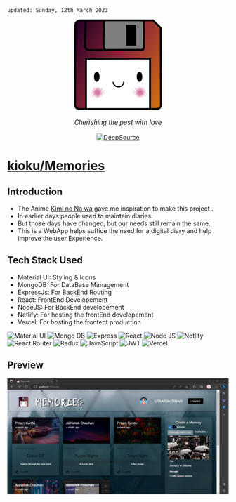     updated: Sunday, 12th March 2023

<div align=center>
    <a href="https://memories-pritam.vercel.app">
        <img width=200 src="assets/icon.png" alt="Memories">
    </a>
    <p style="font-family: roboto, calibri; font-size:12pt; font-style:italic"> Cherishing the past with love </p>
    <a href="https://deepsource.io/gh/warmachine028/memories/?ref=repository-badge">
        <img src="https://deepsource.io/gh/warmachine028/memories.svg/?label=active+issues&show_trend=true&token=yo-jfXJvA6yZ9Kbag8WQCuj2)](https://deepsource.io/gh/warmachine028/memories/?ref=repository-badge" alt="DeepSource">
    </a>
</div>

# [kioku/Memories](http://localhost:3000/posts)

## Introduction

-   The Anime [Kimi no Na wa](https://en.wikipedia.org/wiki/Your_Name) gave me inspiration to make this project .
-   In earlier days people used to maintain diaries.
-   But those days have changed, but our needs still remain the same.
-   This is a WebApp helps suffice the need for a digital diary and help improve the user Experience.

## Tech Stack Used

-   Material UI: Styling & Icons
-   MongoDB: For DataBase Management
-   ExpressJs: For BackEnd Routing
-   React: FrontEnd Developement
-   NodeJS: For BackEnd developement
-   Netlify: For hosting the frontEnd developement
-   Vercel: For hosting the frontent production

![Material UI](https://img.shields.io/badge/Material--UI-0081CB?style=for-the-badge&logo=material-ui&logoColor=white) ![Mongo DB](https://img.shields.io/badge/MongoDB-4EA94B?style=for-the-badge&logo=mongodb&logoColor=white) ![Express](https://img.shields.io/badge/Express.js-404D59?style=for-the-badge) ![React](https://img.shields.io/badge/react-%2320232a.svg?style=for-the-badge&logo=react&logoColor=%2361DAFB)
![Node JS](https://img.shields.io/badge/Node.js-43853D?style=for-the-badge&logo=node.js&logoColor=white) ![Netlify](https://img.shields.io/badge/netlify-%23000000.svg?style=for-the-badge&logo=netlify&logoColor=#00C7B7) ![React Router](https://img.shields.io/badge/React_Router-CA4245?style=for-the-badge&logo=react-router&logoColor=white) ![Redux](https://img.shields.io/badge/Redux-593D88?style=for-the-badge&logo=redux&logoColor=white)
![JavaScript](https://img.shields.io/badge/javascript-%23323330.svg?style=for-the-badge&logo=javascript&logoColor=%23F7DF1E) ![JWT](https://img.shields.io/badge/json%20web%20tokens-323330?style=for-the-badge&logo=json-web-tokens&logoColor=pink) ![Vercel](https://img.shields.io/badge/Vercel-000000?style=for-the-badge&logo=vercel&logoColor=white)


## Preview

![alt](./assets/banner01.png)



[line]: https://user-images.githubusercontent.com/75939390/137615281-3a875960-92cc-407f-97fe-fd2319bdb252.png
